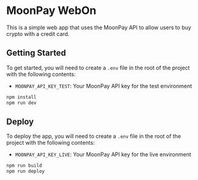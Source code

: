 # MoonPay WebOn

This is a simple web app that uses the MoonPay API to allow users to buy crypto with a credit card.

## Getting Started
To get started, you will need to create a `.env` file in the root of the project with the following contents:
- `MOONPAY_API_KEY_TEST`: Your MoonPay API key for the test environment

```bash
npm install
npm run dev
```

## Deploy

To deploy the app, you will need to create a `.env` file in the root of the project with the following contents:
- `MOONPAY_API_KEY_LIVE`: Your MoonPay API key for the live environment

```bash
npm run build
npm run deploy
```

